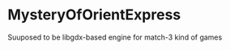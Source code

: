 MysteryOfOrientExpress
======================

Suuposed to be libgdx-based engine for match-3 kind of games
